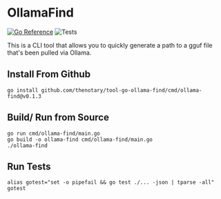 # OllamaFind
[![Go Reference](https://pkg.go.dev/badge/github.com/TheNotary/tool-go-ollama-find.svg)](https://pkg.go.dev/github.com/TheNotary/tool-go-ollama-find)
![Tests](https://github.com/thenotary/tool-go-ollama-find/actions/workflows/build.yml/badge.svg)

This is a CLI tool that allows you to quickly generate a path to a gguf file that's been pulled via Ollama.

## Install From Github

    go install github.com/thenotary/tool-go-ollama-find/cmd/ollama-find@v0.1.3

## Build/ Run from Source

    go run cmd/ollama-find/main.go
    go build -o ollama-find cmd/ollama-find/main.go
    ./ollama-find

## Run Tests

    alias gotest="set -o pipefail && go test ./... -json | tparse -all"
    gotest

